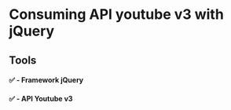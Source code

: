 # Consuming API youtube v3 with jQuery

## Tools

#### :white_check_mark: - Framework jQuery
#### :white_check_mark: - API Youtube v3
